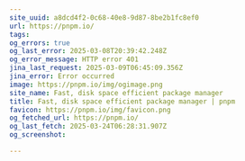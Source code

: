 ```yaml
---
site_uuid: a8dcd4f2-0c68-40e8-9d87-8be2b1fc8ef0
url: https://pnpm.io/
tags: 
og_errors: true
og_last_error: 2025-03-08T20:39:42.248Z
og_error_message: HTTP error 401
jina_last_request: 2025-03-09T06:45:09.356Z
jina_error: Error occurred
image: https://pnpm.io/img/ogimage.png
site_name: Fast, disk space efficient package manager
title: Fast, disk space efficient package manager | pnpm
favicon: https://pnpm.io/img/favicon.png
og_fetched_url: https://pnpm.io/
og_last_fetch: 2025-03-24T06:28:31.907Z
og_screenshot: 

---
```


